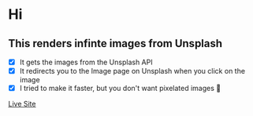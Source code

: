 # Hi

## This renders infinte images from Unsplash 
- [x] It gets the images from the Unsplash API
- [x] It redirects you to the Image page on Unsplash when you click on the image 
- [x] I tried to make it faster, but you don't want pixelated images 🚀

[Live Site](https://yuskhosmith.github.io/infinite-scroll/)